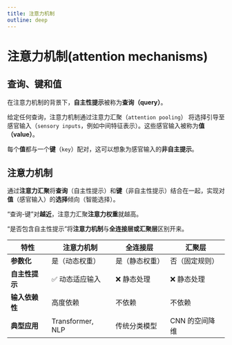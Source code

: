 ```yaml
---
title: 注意力机制
outline: deep
---
```


# 注意力机制(attention mechanisms)

## 查询、键和值

在注意力机制的背景下，**自主性提示**被称为**查询（query）**。

给定任何查询，注意力机制通过注意力汇聚（`attention pooling`） 将选择引导至感官输入（`sensory inputs`，例如中间特征表示）。这些感官输入被称为**值（value）**。

每个**值**都与一个**键**（`key`）配对，这可以想象为感官输入的**非自主提示**。

## 注意力机制

通过**注意力汇聚**将**查询**（自主性提示）和**键**（非自主性提示）结合在一起，实现对**值**（感官输入）的**选择**倾向（智能选择）。

“查询-键”对**越近**，注意力汇聚**注意力权重**就越高。

“是否包含自主性提示”将**注意力机制**与**全连接层或汇聚层**区别开来。

| 特性           | 注意力机制       | 全连接层       | 汇聚层         |
| -------------- | ---------------- | -------------- | -------------- |
| **参数化**     | 是（动态权重）   | 是（静态权重） | 否（固定规则） |
| **自主性提示** | ✅ 动态适应输入  | ❌ 静态处理    | ❌ 静态处理    |
| **输入依赖性** | 高度依赖         | 不依赖         | 不依赖         |
| **典型应用**   | Transformer, NLP | 传统分类模型   | CNN 的空间降维 |
